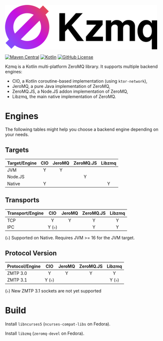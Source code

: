 <img src="https://github.com/ptitjes/kzmq/raw/main/docs/logotype.png" alt="Kzmq" width="500" style="max-width:100%;">

[![Maven Central](https://img.shields.io/maven-central/v/org.zeromq/kzmq)](https://mvnrepository.com/artifact/org.zeromq)
[![Kotlin](https://img.shields.io/badge/kotlin-1.6.0-blue.svg?logo=kotlin)](http://kotlinlang.org)
[![GitHub License](https://img.shields.io/badge/license-Apache%20License%202.0-blue.svg?style=flat)](http://www.apache.org/licenses/LICENSE-2.0)

Kzmq is a Kotlin multi-platform ZeroMQ library. It supports multiple backend engines:

- CIO, a Kotlin coroutine-based implementation (using `ktor-network`),
- JeroMQ, a pure Java implementation of ZeroMQ,
- ZeroMQ.JS, a Node.JS addon implementation of ZeroMQ,
- Libzmq, the main native implementation of ZeroMQ.

# Engines

The following tables might help you choose a backend engine depending on your needs.

## Targets

| Target/Engine | CIO           | JeroMQ        | ZeroMQ.JS     | Libzmq        |
|---------------|:-------------:|:-------------:|:-------------:|:-------------:|
| JVM           | Y             | Y             |               |               |
| Node.JS       |               |               | Y             |               |
| Native        | Y             |               |               | Y             |

## Transports

| Transport/Engine | CIO           | JeroMQ        | ZeroMQ.JS     | Libzmq        |
|------------------|:-------------:|:-------------:|:-------------:|:-------------:|
| TCP              | Y             | Y             | Y             | Y             |
| IPC              | Y (♭)         |               | Y             | Y             |

(♭) Supported on Native. Requires JVM >= 16 for the JVM target.

## Protocol Version

| Protocol/Engine | CIO           | JeroMQ        | ZeroMQ.JS     | Libzmq        |
|-----------------|:-------------:|:-------------:|:-------------:|:-------------:|
| ZMTP 3.0        | Y             | Y             | Y             | Y             |
| ZMTP 3.1        | Y (♭)         |               |               | Y (♭)         |

(♭) New ZMTP 3.1 sockets are not yet supported

# Build

Install `libncurses5` (`ncurses-compat-libs` on Fedora).

Install `libzmq` (`zeromq-devel` on Fedora).
